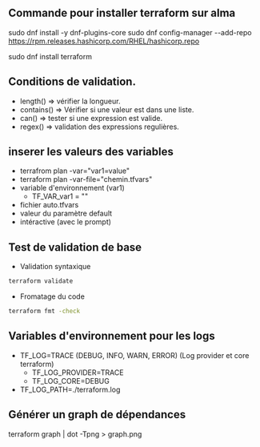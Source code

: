 ## Commande pour installer terraform sur alma

sudo dnf install -y dnf-plugins-core
sudo dnf config-manager --add-repo https://rpm.releases.hashicorp.com/RHEL/hashicorp.repo

sudo dnf install terraform

## Conditions de validation.

- length() => vérifier la longueur.
- contains() => Vérifier si une valeur est dans une liste.
- can() => tester si une expression est valide.
- regex() => validation des expressions regulières.

## inserer les valeurs des variables

- terrafrom plan -var="var1=value"
- terraform plan -var-file="chemin.tfvars"
- variable d'environnement (var1)
    - TF_VAR_var1 = "" 
- fichier auto.tfvars
- valeur du paramètre default
- intéractive (avec le prompt)


## Test de validation de base

- Validation syntaxique

```bash
terraform validate
```

- Fromatage du code
```bash
terraform fmt -check
```

## Variables d'environnement pour les logs
- TF_LOG=TRACE (DEBUG, INFO, WARN, ERROR) (Log provider et core terraform)
    - TF_LOG_PROVIDER=TRACE
    - TF_LOG_CORE=DEBUG
- TF_LOG_PATH=./terraform.log

## Générer un graph de dépendances
terraform graph | dot -Tpng > graph.png